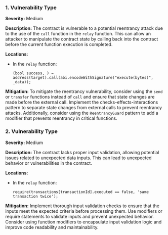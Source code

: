 ### 1. **Vulnerability Type**

**Severity:**
Medium

**Description:**
The contract is vulnerable to a potential reentrancy attack due to the use of the `call` function in the `relay` function. This can allow an attacker to manipulate the contract state by calling back into the contract before the current function execution is completed.

**Locations:**

- In the `relay` function:
  ```solidity
  (bool success, ) = address(target).call(abi.encodeWithSignature("execute(bytes)", _data));
  ```

**Mitigation:**
To mitigate the reentrancy vulnerability, consider using the `send` or `transfer` functions instead of `call` and ensure that state changes are made before the external call. Implement the checks-effects-interactions pattern to separate state changes from external calls to prevent reentrancy attacks. Additionally, consider using the `ReentrancyGuard` pattern to add a modifier that prevents reentrancy in critical functions.

### 2. **Vulnerability Type**

**Severity:**
Medium

**Description:**
The contract lacks proper input validation, allowing potential issues related to unexpected data inputs. This can lead to unexpected behavior or vulnerabilities in the contract.

**Locations:**

- In the `relay` function:
  ```solidity
  require(transactions[transactionId].executed == false, 'same transaction twice');
  ```

**Mitigation:**
Implement thorough input validation checks to ensure that the inputs meet the expected criteria before processing them. Use modifiers or require statements to validate inputs and prevent unexpected behavior. Consider using function modifiers to encapsulate input validation logic and improve code readability and maintainability.